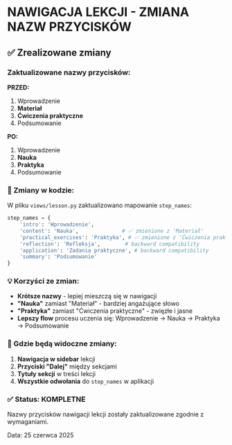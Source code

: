 # NAWIGACJA LEKCJI - ZMIANA NAZW PRZYCISKÓW

## ✅ Zrealizowane zmiany

### Zaktualizowane nazwy przycisków:

**PRZED:**
1. Wprowadzenie
2. **Materiał** 
3. **Ćwiczenia praktyczne**
4. Podsumowanie

**PO:**
1. Wprowadzenie
2. **Nauka** 
3. **Praktyka**
4. Podsumowanie

### 🎯 Zmiany w kodzie:

W pliku `views/lesson.py` zaktualizowano mapowanie `step_names`:

```python
step_names = {
    'intro': 'Wprowadzenie',
    'content': 'Nauka',              # ✅ zmienione z 'Materiał'
    'practical_exercises': 'Praktyka', # ✅ zmienione z 'Ćwiczenia praktyczne'
    'reflection': 'Refleksja',        # backward compatibility
    'application': 'Zadania praktyczne', # backward compatibility
    'summary': 'Podsumowanie'
}
```

### 💡 Korzyści ze zmian:

- **Krótsze nazwy** - lepiej mieszczą się w nawigacji
- **"Nauka"** zamiast "Materiał" - bardziej angażujące słowo
- **"Praktyka"** zamiast "Ćwiczenia praktyczne" - zwięzłe i jasne
- **Lepszy flow** procesu uczenia się: Wprowadzenie → Nauka → Praktyka → Podsumowanie

### 📍 Gdzie będą widoczne zmiany:

1. **Nawigacja w sidebar** lekcji
2. **Przyciski "Dalej"** między sekcjami  
3. **Tytuły sekcji** w treści lekcji
4. **Wszystkie odwołania** do `step_names` w aplikacji

### ✅ Status: **KOMPLETNE**

Nazwy przycisków nawigacji lekcji zostały zaktualizowane zgodnie z wymaganiami.

Data: 25 czerwca 2025

